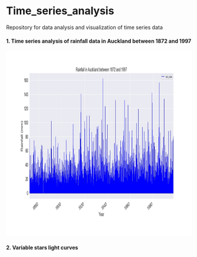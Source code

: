# Time_series_analysis
Repository for data analysis and visualization of time series data

#### 1. Time series analysis of rainfall data in Auckland between 1872 and 1997

<p>
<img src="Images/rainfall.jpg" width="900" height="500">
</p>

#### 2. Variable stars light curves
